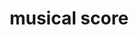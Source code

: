 ---
layout: objects
title: musical score
emoji: musical_score
permalink: 🎼.html
image: assets/img/3moji/musical_score.png
---